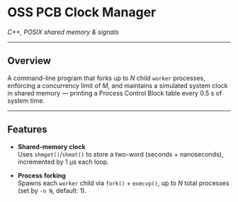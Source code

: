 # OSS PCB Clock Manager

*C++, POSIX shared memory & signals*

---

## Overview
A command-line program that forks up to *N* child `worker` processes, enforcing a concurrency limit of *M*, and maintains a simulated system clock in shared memory — printing a Process Control Block table every 0.5 s of system time.

---

## Features

- **Shared-memory clock**  
  Uses `shmget()`/`shmat()` to store a two-word (seconds + nanoseconds), incremented by 1 µs each loop.

- **Process forking**  
  Spawns each `worker` child via `fork()` + `execvp()`, up to *N* total processes (set by `-n N`, default: 1).
